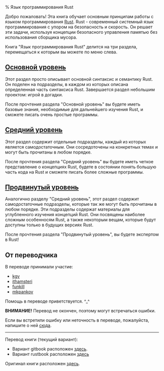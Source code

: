 % Язык программирования Rust

Добро пожаловать! Эта книга обучает основным принципам работы с языком программирования [Rust](http://www.rust-lang.org/). Rust - современный системный язык программирования с упором на безопасность и скорость. Он решает эти задачи, используя концепции безопасного управления памятью без использования сборщика мусора.

Книга "Язык программирования Rust" делится на три раздела, перемещаться к которым вы можете по меню слева.

<h2 class="section-header"><a href="basic.html">Основной уровень</a></h2>

Этот раздел просто описывает основной синтаксис и семантику Rust. Он поделен на подразделы, в каждом из которых описана определенная часть синтаксиса Rust. Завершается раздел небольшим проектом: игрой в догадки.

После прочтения раздела "Основной уровень" вы будете иметь базовые знания, необходимые для дальнейшего изучения Rust, и сможете писать очень простые программы.

<h2 class="section-header"><a href="intermediate.html">Средний уровень</a></h2>

Этот раздел содержит отдельные подразделы, каждый из которых является самодостаточным. Они сосредоточены на конкретных темах и могут быть прочитаны в любом порядке.

После прочтения раздела "Средний уровень" вы будете иметь четкое представление о концепциях Rust, будете в состоянии понять большую часть кода на Rust и сможете писать более сложные программы.

<h2 class="section-header"><a href="advanced.html">Продвинутый уровень</a></h2>

Аналогично разделу "Средний уровень", этот раздел содержит самодостаточные подразделы, которые так же могут быть прочитаны в любом порядке. Эти подразделы содержат материалы для углубленного изучения концепций Rust. Они посвящены наиболее сложным особенносям Rust, а также некоторым вещам, которые будут доступны только в будущих версиях Rust.

После прочтения раздела "Продвинутый уровень", вы будете экспертом в Rust!

## От переводчика

В переводе принимали участие:
 - [kgv](https://github.com/kgv)
 - [ithamsteri](https://github.com/ithamsteri)
 - [funkill](https://github.com/funkill)
 - [mkpankov](https://github.com/mkpankov)

Помощь в переводе приветствуется. ^_^

**ВНИМАНИЕ!** Перевод не окончен, поэтому могут встречаться ошибки.

Если вы встретили ошибку или неточность в переводе, пожалуйста, напишите о ней [сюда](https://github.com/kgv/rust_book_ru/issues).

----

Перевод книги (текущий вариант):

 * Вариант gitbook расположен [здесь](https://www.gitbook.com/book/kgv/rust_book_ru).
 * Вариант rustbook расположен [здесь](http://kgv.github.io/rust_book_ru/)

Оригинал книги расположен [здесь](https://doc.rust-lang.org/book).
